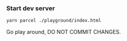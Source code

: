 ### Start dev server

```bash
yarn parcel ./playground/index.html
```

Go play around, DO NOT COMMIT CHANGES.
